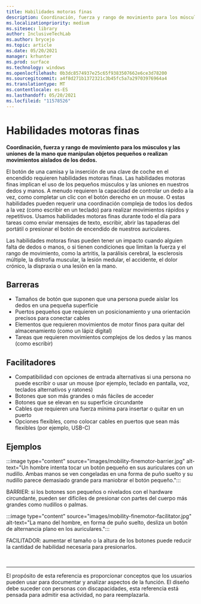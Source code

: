 ```yaml
---
title: Habilidades motoras finas
description: Coordinación, fuerza y rango de movimiento para los músculos y las uniones de la mano que manipulan objetos pequeños o realizan movimientos aislados de los dedos
ms.localizationpriority: medium
ms.sitesec: library
author: InclusiveTechLab
ms.author: brycejo
ms.topic: article
ms.date: 05/20/2021
manager: krhunter
ms.prod: surface
ms.technology: windows
ms.openlocfilehash: 0b3dc8574937e25c65f9383507662e6ce3d78200
ms.sourcegitcommit: a4f8d271b1372321c3b45fc5a7a29703976964a4
ms.translationtype: MT
ms.contentlocale: es-ES
ms.lasthandoff: 05/20/2021
ms.locfileid: "11578526"
---
```

# <a name="fine-motor-skills"></a>Habilidades motoras finas

**Coordinación, fuerza y rango de movimiento para los músculos y las uniones de la mano que manipulan objetos pequeños o realizan movimientos aislados de los dedos.**

El botón de una camisa y la inserción de una clave de coche en el encendido requieren habilidades motoras finas. Las habilidades motoras finas implican el uso de los pequeños músculos y las uniones en nuestros dedos y manos. A menudo requieren la capacidad de controlar un dedo a la vez, como completar un clic con el botón derecho en un mouse. O estas habilidades pueden requerir una coordinación compleja de todos los dedos a la vez (como escribir en un teclado) para realizar movimientos rápidos y repetitivos. Usamos habilidades motoras finas durante todo el día para tareas como enviar mensajes de texto, escribir, abrir las tapaderas del portátil o presionar el botón de encendido de nuestros auriculares.

Las habilidades motoras finas pueden tener un impacto cuando alguien falta de dedos o manos, o si tienen condiciones que limitan la fuerza y el rango de movimiento, como la artritis, la parálisis cerebral, la esclerosis múltiple, la distrofia muscular, la lesión medular, el accidente, el dolor crónico, la dispraxia o una lesión en la mano.

## <a name="barriers"></a>Barreras

* Tamaños de botón que suponen que una persona puede aislar los dedos en una pequeña superficie
* Puertos pequeños que requieren un posicionamiento y una orientación precisos para conectar cables
* Elementos que requieren movimientos de motor finos para quitar del almacenamiento (como un lápiz digital)
* Tareas que requieren movimientos complejos de los dedos y las manos (como escribir)

## <a name="facilitators"></a>Facilitadores

* Compatibilidad con opciones de entrada alternativas si una persona no puede escribir o usar un mouse (por ejemplo, teclado en pantalla, voz, teclados alternativos y ratones)
* Botones que son más grandes o más fáciles de acceder
* Botones que se elevan en su superficie circundante
* Cables que requieren una fuerza mínima para insertar o quitar en un puerto
* Opciones flexibles, como colocar cables en puertos que sean más flexibles (por ejemplo, USB-C)


## <a name="examples"></a>Ejemplos

:::image type="content" source="images/mobility-finemotor-barrier.jpg" alt-text="Un hombre intenta tocar un botón pequeño en sus auriculares con un nudillo. Ambas manos se ven congeladas en una forma de puño suelto y su nudillo parece demasiado grande para maniobrar el botón pequeño.":::

BARRIER: si los botones son pequeños o nivelados con el hardware circundante, pueden ser difíciles de presionar con partes del cuerpo más grandes como nudillos o palmas. 

:::image type="content" source="images/mobility-finemotor-facilitator.jpg" alt-text="La mano del hombre, en forma de puño suelto, desliza un botón de alternancia plano en los auriculares.":::

FACILITADOR: aumentar el tamaño o la altura de los botones puede reducir la cantidad de habilidad necesaria para presionarlos. 

&nbsp;

[comment]: # (Instrucción Footer)
___
El propósito de esta referencia es proporcionar conceptos que los usuarios pueden usar para documentar y analizar aspectos de la función. El diseño debe suceder con personas con discapacidades, esta referencia está pensada para admitir esa actividad, no para reemplazarla. 